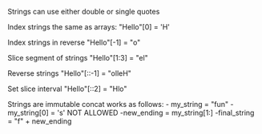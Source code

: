 Strings can use either double or single quotes 

Index strings the same as arrays: "Hello"[0] = 'H'

Index strings in reverse "Hello"[-1] = "o"

Slice segment of strings "Hello"[1:3] = "el"

Reverse strings "Hello"[::-1] = "olleH" 

Set slice interval "Hello"[::2] = "Hlo"

Strings are immutable concat works as follows: 
    - my_string = "fun" 
    - my_string[0] = 's' NOT ALLOWED
    -new_ending = my_string[1:]
    -final_string = "f" + new_ending

    